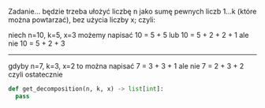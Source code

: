 Zadanie... będzie trzeba ułożyć liczbę n jako sumę pewnych liczb 1...k (które można powtarzać), bez użycia liczby x; czyli:

niech n=10, k=5, x=3
możemy napisać 10 = 5 + 5
lub 10 = 5 + 2 + 2 + 1
ale nie 10 = 5 + 2 + 3

---
gdyby n=7, k=3, x=2
to można napisać 7 = 3 + 3 + 1
ale nie 7 = 2 + 3 + 2
czyli ostatecznie

```py
def get_decomposition(n, k, x) -> list[int]:
  pass
```
